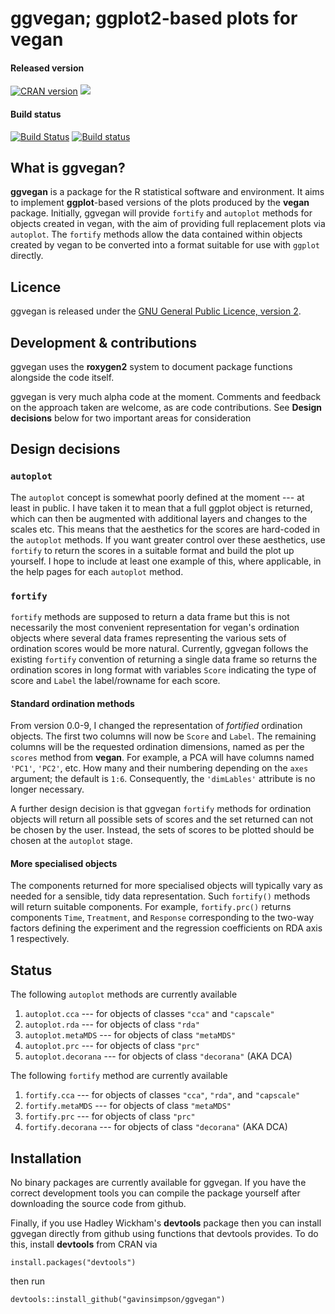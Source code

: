 # ggvegan; ggplot2-based plots for vegan

#### Released version
[![CRAN version](http://www.r-pkg.org/badges/version/ggvegan)](http://cran.rstudio.com/web/packages/ggvegan/index.html) [![](http://cranlogs.r-pkg.org/badges/grand-total/ggvegan)](http://cran.rstudio.com/web/packages/ggvegan/index.html)

#### Build status
[![Build Status](https://travis-ci.org/gavinsimpson/ggvegan.svg?branch=master)](https://travis-ci.org/gavinsimpson/ggvegan)  [![Build status](https://ci.appveyor.com/api/projects/status/hc8dbxrim2nj3c1i/branch/master)](https://ci.appveyor.com/project/gavinsimpson/ggvegan/branch/master)

## What is ggvegan?
**ggvegan** is a package for the R statistical software and environment. It aims to implement **ggplot**-based versions of the plots produced by the **vegan** package. Initially, ggvegan will provide `fortify` and `autoplot` methods for objects created in vegan, with the aim of providing full replacement plots via `autoplot`. The `fortify` methods allow the data contained within objects created by vegan to be converted into a format suitable for use with `ggplot` directly.

## Licence
ggvegan is released under the [GNU General Public Licence, version 2](http://www.r-project.org/Licenses/GPL-2).

## Development & contributions
ggvegan uses the **roxygen2** system to document package functions alongside the code itself.

ggvegan is very much alpha code at the moment. Comments and feedback on the approach taken are welcome, as are code contributions. See **Design decisions** below for two important areas for consideration

## Design decisions
### `autoplot`
The `autoplot` concept is somewhat poorly defined at the moment --- at least in public. I have taken it to mean that a full ggplot object is returned, which can then be augmented with additional layers and changes to the scales etc. This means that the aesthetics for the scores are hard-coded in the `autoplot` methods. If you want greater control over these aesthetics, use `fortify` to return the scores in a suitable format and build the plot up yourself. I hope to include at least one example of this, where applicable, in the help pages for each `autoplot` method.

### `fortify`
`fortify` methods are supposed to return a data frame but this is not necessarily the most convenient representation for vegan's ordination objects where several data frames representing the various sets of ordination scores would be more natural. Currently, ggvegan follows the existing `fortify` convention of returning a single data frame so returns the ordination scores in long format with variables `Score` indicating the type of score and `Label` the label/rowname for each score.

#### Standard ordination methods
From version 0.0-9, I changed the representation of *fortified* ordination objects. The first two columns will now be `Score` and `Label`. The remaining columns will be the requested ordination dimensions, named as per the `scores` method from **vegan**. For example, a PCA will have columns named `'PC1'`, `'PC2'`, etc. How many and their numbering depending on the `axes` argument; the default is `1:6`. Consequently, the `'dimLables'` attribute is no longer necessary.

A further design decision is that ggvegan `fortify` methods for ordination objects will return all possible sets of scores and the set returned can not be chosen by the user. Instead, the sets of scores to be plotted should be chosen at the `autoplot` stage.

#### More specialised objects
The components returned for more specialised objects will typically vary as needed for a sensible, tidy data representation. Such `fortify()` methods will return suitable components. For example, `fortify.prc()` returns components `Time`, `Treatment`, and `Response` corresponding to the two-way factors defining the experiment and the regression coefficients on RDA axis 1 respectively.

## Status
The following `autoplot` methods are currently available

 1. `autoplot.cca` --- for objects of classes `"cca"` and `"capscale"`
 2. `autoplot.rda` --- for objects of class `"rda"`
 3. `autoplot.metaMDS` --- for objects of class `"metaMDS"`
 4. `autoplot.prc` --- for objects of class `"prc"`
 4. `autoplot.decorana` --- for objects of class `"decorana"` (AKA DCA)

The following `fortify` method are currently available

 1. `fortify.cca` --- for objects of classes `"cca"`, `"rda"`, and `"capscale"`
 2. `fortify.metaMDS` --- for objects of class `"metaMDS"`
 3. `fortify.prc` --- for objects of class `"prc"`
 4. `fortify.decorana` --- for objects of class `"decorana"` (AKA DCA)

## Installation
No binary packages are currently available for ggvegan. If you have the correct development tools you can compile the package yourself after downloading the source code from github.

Finally, if you use Hadley Wickham's **devtools** package then you can install ggvegan directly from github using functions that devtools provides. To do this, install **devtools** from CRAN via

    install.packages("devtools")

then run

    devtools::install_github("gavinsimpson/ggvegan")

